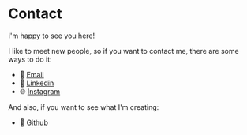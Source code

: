 # Contact

I'm happy to see you here!

I like to meet new people, so if you want to contact me, there are some ways to do it:
- 📧 [Email](mailto:ruangoa0@gmail.com) 
- 🧑 [Linkedin](https://www.linkedin.com/in/ruangoa)
- 🌐 [Instagram](https://www.instagram.com/ruangoa/)

And also, if you want to see what I'm creating:
- 🤖 [Github](https://github.com/RuanGOA)

